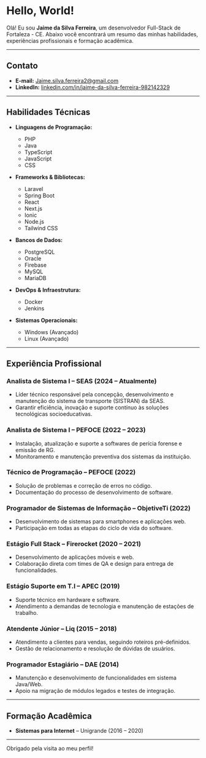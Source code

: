 # Hello, World!

Olá! Eu sou **Jaime da Silva Ferreira**, um desenvolvedor Full-Stack de Fortaleza - CE. Abaixo você encontrará um resumo das minhas habilidades, experiências profissionais e formação acadêmica.

---

## Contato
- **E-mail:** Jaime.silva.ferreira2@gmail.com  
- **LinkedIn:** [linkedin.com/in/jaime-da-silva-ferreira-982142329](https://www.linkedin.com/in/jaime-da-silva-ferreira-982142329/)  

---

## Habilidades Técnicas

- **Linguagens de Programação:**  
  - PHP  
  - Java  
  - TypeScript  
  - JavaScript  
  - CSS  

- **Frameworks & Bibliotecas:**  
  - Laravel  
  - Spring Boot  
  - React  
  - Next.js  
  - Ionic  
  - Node.js  
  - Tailwind CSS  

- **Bancos de Dados:**  
  - PostgreSQL  
  - Oracle  
  - Firebase  
  - MySQL  
  - MariaDB  

- **DevOps & Infraestrutura:**  
  - Docker  
  - Jenkins  

- **Sistemas Operacionais:**  
  - Windows (Avançado)  
  - Linux (Avançado)  

---

## Experiência Profissional

### Analista de Sistema I – SEAS (2024 – Atualmente)  
- Líder técnico responsável pela concepção, desenvolvimento e manutenção do sistema de transporte (SISTRAN) da SEAS.  
- Garantir eficiência, inovação e suporte contínuo às soluções tecnológicas socioeducativas.  

### Analista de Sistema I – PEFOCE (2022 – 2023)  
- Instalação, atualização e suporte a softwares de perícia forense e emissão de RG.  
- Monitoramento e manutenção preventiva dos sistemas da instituição.  

### Técnico de Programação – PEFOCE (2022)  
- Solução de problemas e correção de erros no código.  
- Documentação do processo de desenvolvimento de software.  

### Programador de Sistemas de Informação – ObjetiveTi (2022)  
- Desenvolvimento de sistemas para smartphones e aplicações web.  
- Participação em todas as etapas do ciclo de vida do software.  

### Estágio Full Stack – Firerocket (2020 – 2021)  
- Desenvolvimento de aplicações móveis e web.  
- Colaboração direta com times de QA e design para entrega de funcionalidades.  

### Estágio Suporte em T.I – APEC (2019)  
- Suporte técnico em hardware e software.  
- Atendimento a demandas de tecnologia e manutenção de estações de trabalho.  

### Atendente Júnior – Liq (2015 – 2018)  
- Atendimento a clientes para vendas, seguindo roteiros pré-definidos.  
- Gestão de relacionamento e resolução de dúvidas de usuários.  

### Programador Estagiário – DAE (2014)  
- Manutenção e desenvolvimento de funcionalidades em sistema Java/Web.  
- Apoio na migração de módulos legados e testes de integração.  

---

## Formação Acadêmica

- **Sistemas para Internet** – Unigrande (2016 – 2020)  

---

Obrigado pela visita ao meu perfil!  
